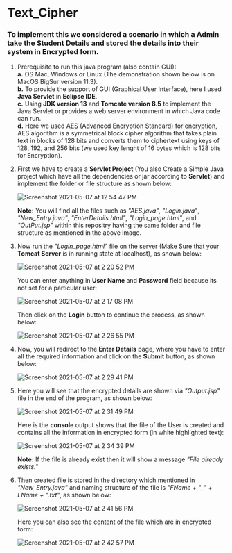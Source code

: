 # Text_Cipher

### To implement this we considered a scenario in which a **Admin** take the **Student Details** and stored the details into their system in Encrypted form. <br />
1. Prerequisite to run this java program (also contain GUI):<br />
   **a.** OS Mac, Windows or Linux (The demonstration shown below is on MacOS BigSur version 11.3). <br />
   **b.** To provide the support of GUI (Graphical User Interface), here I used **Java Servlet** in **Eclipse IDE**. <br />
   **c.** Using **JDK version 13** and **Tomcate version 8.5** to implement the Java Servlet or provides a web server environment in which Java code can run. <br />
   **d.** Here we used AES (Advanced Encryption Standard) for encryption, AES algorithm is a symmetrical block cipher algorithm that takes plain text in blocks of 128 bits and converts them to ciphertext using keys of 128, 192, and 256 bits (we used key lenght of 16 bytes which is 128 bits for Encryption). <br />
   
2. First we have to create a **Servlet Project** (You also Create a Simple Java project which have all the dependencies or jar according to **Servlet**) and implement the folder or file structure as shown below:

    ![Screenshot 2021-05-07 at 12 54 47 PM](https://user-images.githubusercontent.com/46700867/117413392-8b49e200-af33-11eb-91ab-3a181a8018ae.png)

   **Note:** You will find all the files such as *"AES.java"*, *"Login.java"*, *"New_Entry.java"*, *"EnterDetails.html"*, *"Login_page.html"*, and *"OutPut.jsp"* within this repositry having the same folder and file structure as mentioned in the above image.

3. Now run the *"Login_page.html"* file on the server (Make Sure that your **Tomcat Server** is in running state at localhost), as shown below:

    ![Screenshot 2021-05-07 at 2 20 52 PM](https://user-images.githubusercontent.com/46700867/117424468-71160100-af3f-11eb-85f0-5cdcc79134ae.png)

    You can enter anything in **User Name** and **Password** field because its not set for a particular user:
    
    ![Screenshot 2021-05-07 at 2 17 08 PM](https://user-images.githubusercontent.com/46700867/117424562-85f29480-af3f-11eb-89ad-2fef165c0bde.png)
    
    Then click on the **Login** button to continue the process, as shown below:
    
    ![Screenshot 2021-05-07 at 2 26 55 PM](https://user-images.githubusercontent.com/46700867/117425286-48dad200-af40-11eb-97ac-a695743a7b04.png)

4. Now, you will redirect to the **Enter Details** page, where you have to enter all the required information and click on the **Submit** button, as shown below:

    ![Screenshot 2021-05-07 at 2 29 41 PM](https://user-images.githubusercontent.com/46700867/117425698-abcc6900-af40-11eb-8f78-5ec1e39a00b2.png)

5. Here you will see that the encrypted details are shown via *"Output.jsp"* file in the end of the program, as shown below:

    ![Screenshot 2021-05-07 at 2 31 49 PM](https://user-images.githubusercontent.com/46700867/117425950-f77f1280-af40-11eb-8cad-1d1a730a0213.png)
    
    Here is the **console** output shows that the file of the User is created and contains all the information in encrypted form (in white highlighted text):
    
    ![Screenshot 2021-05-07 at 2 34 39 PM](https://user-images.githubusercontent.com/46700867/117426293-5cd30380-af41-11eb-9272-2d41a47eec1d.png)

    **Note:** If the file is already exist then it will show a message *"File already exists."*
    
 6. Then created file is stored in the directory which mentioned in *"New_Entry.java"* and naming structure of the file is *"FName + "_" + LName + ".txt"*, as shown below:

    ![Screenshot 2021-05-07 at 2 41 56 PM](https://user-images.githubusercontent.com/46700867/117427167-627d1900-af42-11eb-8bf5-d40e56bb6cf7.png)

    Here you can also see the content of the file which are in encrypted form:
    
    ![Screenshot 2021-05-07 at 2 42 57 PM](https://user-images.githubusercontent.com/46700867/117427291-85a7c880-af42-11eb-88d6-36a50cb5e92e.png)
